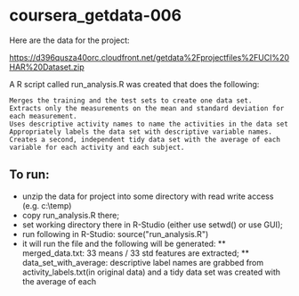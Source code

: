 coursera_getdata-006
====================

Here are the data for the project:

https://d396qusza40orc.cloudfront.net/getdata%2Fprojectfiles%2FUCI%20HAR%20Dataset.zip

A R script called run_analysis.R was created that does the following: 

    Merges the training and the test sets to create one data set.
    Extracts only the measurements on the mean and standard deviation for each measurement. 
    Uses descriptive activity names to name the activities in the data set
    Appropriately labels the data set with descriptive variable names. 
    Creates a second, independent tidy data set with the average of each variable for each activity and each subject. 

## To run: 
* unzip the data for project into some directory with read write access (e.g. c:\temp)
* copy run_analysis.R there;
* set working directory there in R-Studio (either use setwd() or use GUI);
* run following in R-Studio: 
    source("run_analysis.R")
* it will run the file and the following will be generated:
    ** merged_data.txt:   33 means / 33 std features are extracted;
    ** data_set_with_average:    descriptive label names are grabbed from activity_labels.txt(in original data) and a tidy data set was created with the average of each 
    
  